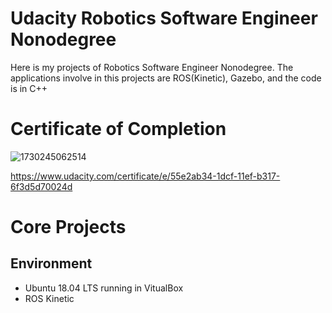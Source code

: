 # Udacity Robotics Software Engineer Nonodegree
Here is my projects of Robotics Software Engineer Nonodegree. The applications involve in this projects are ROS(Kinetic), Gazebo, and the code is in C++
# Certificate of Completion
![1730245062514](https://github.com/user-attachments/assets/25c21c43-56f7-4e0a-96ed-44977f458457)

https://www.udacity.com/certificate/e/55e2ab34-1dcf-11ef-b317-6f3d5d70024d

# Core Projects
## Environment
* Ubuntu 18.04 LTS running in VitualBox
* ROS Kinetic
